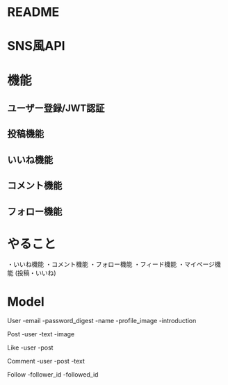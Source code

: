 # README
<h1>SNS風API</h1>

# 機能
## ユーザー登録/JWT認証
## 投稿機能
## いいね機能
## コメント機能
## フォロー機能

# やること
・いいね機能
・コメント機能
・フォロー機能
・フィード機能
・マイページ機能
 (投稿・いいね)

# Model 

User
-email
-password_digest
-name
-profile_image
-introduction

Post
-user
-text
-image

Like
-user
-post

Comment
-user
-post
-text

Follow
-follower_id
-followed_id

